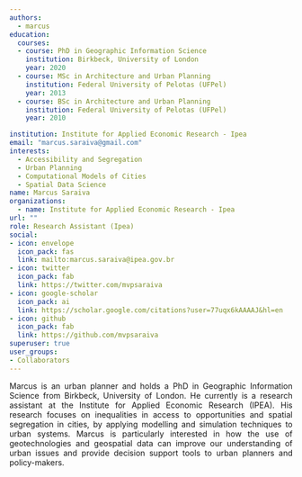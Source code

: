 ```yaml
---
authors:
  - marcus
education:
  courses:
  - course: PhD in Geographic Information Science
    institution: Birkbeck, University of London
    year: 2020
  - course: MSc in Architecture and Urban Planning
    institution: Federal University of Pelotas (UFPel)
    year: 2013
  - course: BSc in Architecture and Urban Planning
    institution: Federal University of Pelotas (UFPel)
    year: 2010

institution: Institute for Applied Economic Research - Ipea
email: "marcus.saraiva@gmail.com"
interests:
  - Accessibility and Segregation
  - Urban Planning
  - Computational Models of Cities
  - Spatial Data Science
name: Marcus Saraiva
organizations:
  - name: Institute for Applied Economic Research - Ipea
url: ""
role: Research Assistant (Ipea)
social:
- icon: envelope
  icon_pack: fas
  link: mailto:marcus.saraiva@ipea.gov.br
- icon: twitter
  icon_pack: fab
  link: https://twitter.com/mvpsaraiva
- icon: google-scholar
  icon_pack: ai
  link: https://scholar.google.com/citations?user=77uqx6kAAAAJ&hl=en
- icon: github
  icon_pack: fab
  link: https://github.com/mvpsaraiva
superuser: true
user_groups:
- Collaborators
---
```


<p align="justify">
Marcus is an urban planner and holds a PhD in Geographic Information Science from Birkbeck, University of London. He currently is a research assistant at the Institute for Applied Economic Research (IPEA). His research focuses on inequalities in access to opportunities and spatial segregation in cities, by applying modelling and simulation techniques to urban systems. Marcus is particularly interested in how the use of geotechnologies and geospatial data can improve our understanding of urban issues and provide decision support tools to urban planners and policy-makers.

</p>
